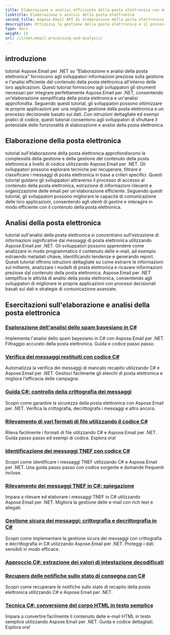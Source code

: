```yaml
---
title: Elaborazione e analisi efficiente della posta elettronica con Aspose.Email per .NET
linktitle: Elaborazione e analisi della posta elettronica
second_title: Aspose.Email API di elaborazione della posta elettronica .NET
description: Ottimizza la gestione della posta elettronica e il processo decisionale della tua applicazione con i tutorial di Aspose.Email per .NET sull'elaborazione semplificata della posta elettronica e sull'analisi approfondita. Impara a recuperare, organizzare e analizzare il contenuto delle email in modo programmatico. Esplora esempi pratici per strategie di comunicazione potenziate e basate sui dati.
type: docs
weight: 13
url: /it/net/email-processing-and-analysis/
---
```


## introduzione

tutorial Aspose.Email per .NET su "Elaborazione e analisi della posta elettronica" forniscono agli sviluppatori informazioni preziose sulla gestione e l'analisi efficiente del contenuto della posta elettronica all'interno delle loro applicazioni. Questi tutorial forniscono agli sviluppatori gli strumenti necessari per integrare perfettamente Aspose.Email per .NET, consentendo un'elaborazione semplificata della posta elettronica e un'analisi approfondita. Seguendo questi tutorial, gli sviluppatori possono ottimizzare le proprie applicazioni per una migliore gestione della posta elettronica e un processo decisionale basato sui dati. Con istruzioni dettagliate ed esempi pratici di codice, questi tutorial consentono agli sviluppatori di sfruttare il potenziale delle funzionalità di elaborazione e analisi della posta elettronica.

## Elaborazione della posta elettronica

tutorial sull'elaborazione della posta elettronica approfondiscono le complessità della gestione e della gestione del contenuto della posta elettronica a livello di codice utilizzando Aspose.Email per .NET. Gli sviluppatori possono esplorare tecniche per recuperare, filtrare e classificare i messaggi di posta elettronica in base a criteri specifici. Questi tutorial guidano gli sviluppatori attraverso il processo di accesso al contenuto della posta elettronica, estrazione di informazioni rilevanti e organizzazione delle email per un'elaborazione efficiente. Seguendo questi tutorial, gli sviluppatori possono migliorare le capacità di comunicazione delle loro applicazioni, consentendo agli utenti di gestire e interagire in modo efficiente con il contenuto della posta elettronica.

## Analisi della posta elettronica

tutorial sull'analisi della posta elettronica si concentrano sull'estrazione di informazioni significative dai messaggi di posta elettronica utilizzando Aspose.Email per .NET. Gli sviluppatori possono apprendere come analizzare in modo programmatico il contenuto delle e-mail, ad esempio estraendo metadati chiave, identificando tendenze e generando report. Questi tutorial offrono istruzioni dettagliate su come estrarre le informazioni sul mittente, analizzare i modelli di posta elettronica e ricavare informazioni preziose dal contenuto della posta elettronica. Aspose.Email per .NET semplifica le attività di analisi della posta elettronica, consentendo agli sviluppatori di migliorare le proprie applicazioni con processi decisionali basati sui dati e strategie di comunicazione avanzate.

## Esercitazioni sull'elaborazione e analisi della posta elettronica
### [Esplorazione dell'analisi dello spam bayesiano in C#](./exploring-bayesian-spam-analysis-in-csharp/)
Implementa l'analisi dello spam bayesiano in C# con Aspose.Email per .NET. Filtraggio accurato della posta elettronica. Guida e codice passo passo.
### [Verifica dei messaggi restituiti con codice C#](./verifying-bounced-messages-with-csharp-code/)
Automatizza la verifica dei messaggi di mancato recapito utilizzando C# e Aspose.Email per .NET. Gestisci facilmente gli elenchi di posta elettronica e migliora l'efficacia delle campagne. 
### [Guida C#: controllo della crittografia dei messaggi](./csharp-guide-checking-messages-for-encryption/)
Scopri come garantire la sicurezza della posta elettronica con Aspose.Email per .NET. Verifica la crittografia, decrittografa i messaggi e altro ancora.
### [Rilevamento di vari formati di file utilizzando il codice C#](./detecting-various-file-formats-using-csharp-code/)
Rileva facilmente i formati di file utilizzando C# e Aspose.Email per .NET. Guida passo passo ed esempi di codice. Esplora ora!
### [Identificazione dei messaggi TNEF con codice C#](./identifying-tnef-messages-with-csharp-code/)
Scopri come identificare i messaggi TNEF utilizzando C# e Aspose.Email per .NET. Una guida passo passo con codice sorgente e domande frequenti incluse.
### [Rilevamento dei messaggi TNEF in C#: spiegazione](./tnef-message-detection-in-csharp-explained/)
Impara a rilevare ed elaborare i messaggi TNEF in C# utilizzando Aspose.Email per .NET. Migliora la gestione delle e-mail con rich text e allegati.
### [Gestione sicura dei messaggi: crittografia e decrittografia in C#](./secure-message-handling-encryption-and-decryption-in-csharp/)
Scopri come implementare la gestione sicura dei messaggi con crittografia e decrittografia in C# utilizzando Aspose.Email per .NET. Proteggi i dati sensibili in modo efficace.
### [Approccio C#: estrazione dei valori di intestazione decodificati](./csharp-approach-extracting-decoded-header-values/)
### [Recupero delle notifiche sullo stato di consegna con C#](./retrieving-delivery-status-notifications-with-csharp/)
Scopri come recuperare le notifiche sullo stato di recapito della posta elettronica utilizzando C# e Aspose.Email per .NET.
### [Tecnica C#: conversione del corpo HTML in testo semplice](./csharp-technique-converting-html-body-to-plain-text/)
Impara a convertire facilmente il contenuto delle e-mail HTML in testo semplice utilizzando Aspose.Email per .NET. Guida e codice dettagliati. Esplora ora!
